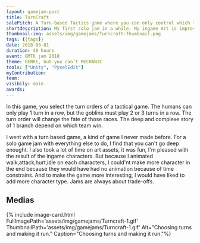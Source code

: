 ```yaml
---
layout: gamejam-post
title: TurnCraft
salePitch: A Turn-based Tactics game where you can only control which team plays when.
shortdescription: My first solo jam in a while. My ingame Art is improving.
thumbnail-img: assets/img/gamejams/Turncraft-Thumbnail.png
tags: {{tags}}
date: 2018-08-01
duration: 48 hours
event: GMTK jam 2018
theme: GENRE, but you can’t MECHANIC
tools: ["Unity", "PyxelEdit"]
myContribution: 
team: 
visibily: main
awards: 
---
```

In this game, you select the turn orders of a tactical game. The humans can only play 1 turn in a row, but the goblins must play 2 or 3 turns in a row. The turn order will change the fate of those races. The deep and complexe story of 1 branch depend on which team win.

I went with a turn based game, a kind of game I never made before. For a solo game jam with everything else to do, I find that you can't go deep enought. I also took a lot of time on art assets, it was fun, I'm pleased with the result of the ingame characters. But because I animated walk,attack,hurt,idle on each characters, I could'nt make more character in the end because they would have had no animation because of time constrains. And to make the game more interesting, I would have liked to add more character type. Jams are always about trade-offs.

## Medias
<div class="row">
{% include image-card.html FullImagePath='assets/img/gamejams/Turncraft-1.gif' ThumbnailPath='assets/img/gamejams/Turncraft-1.gif' Alt="Choosing turns and making it run." Caption="Choosing turns and making it run."%}
</div>